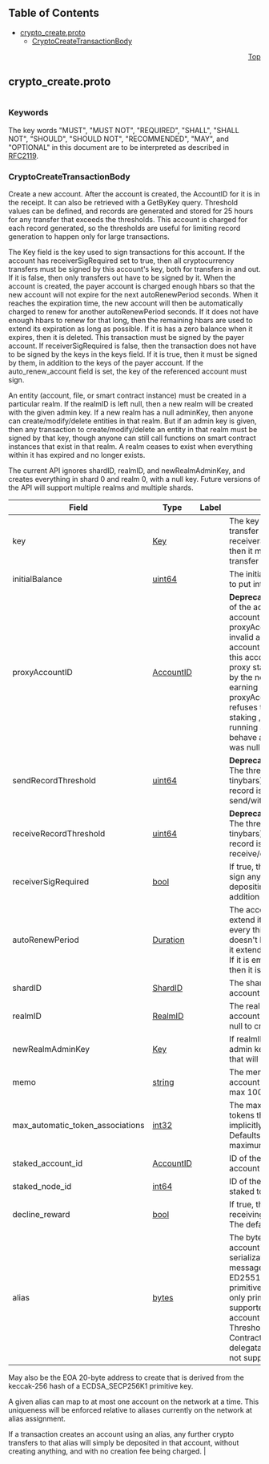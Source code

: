 ## Table of Contents

- [crypto_create.proto](#crypto_create-proto)
    - [CryptoCreateTransactionBody](#proto-CryptoCreateTransactionBody)
  



<a name="crypto_create-proto"></a>
<p align="right"><a href="#top">Top</a></p>

## crypto_create.proto
#

### Keywords
The key words "MUST", "MUST NOT", "REQUIRED", "SHALL", "SHALL NOT",
"SHOULD", "SHOULD NOT", "RECOMMENDED", "MAY", and "OPTIONAL" in this
document are to be interpreted as described in [RFC2119](https://www.ietf.org/rfc/rfc2119).


<a name="proto-CryptoCreateTransactionBody"></a>

### CryptoCreateTransactionBody
Create a new account. After the account is created, the AccountID for it is in the receipt. It
can also be retrieved with a GetByKey query. Threshold values can be defined, and records are
generated and stored for 25 hours for any transfer that exceeds the thresholds. This account is
charged for each record generated, so the thresholds are useful for limiting record generation to
happen only for large transactions.

The Key field is the key used to sign transactions for this account. If the account has
receiverSigRequired set to true, then all cryptocurrency transfers must be signed by this
account's key, both for transfers in and out. If it is false, then only transfers out have to be
signed by it. When the account is created, the payer account is charged enough hbars so that the
new account will not expire for the next autoRenewPeriod seconds. When it reaches the expiration
time, the new account will then be automatically charged to renew for another autoRenewPeriod
seconds. If it does not have enough hbars to renew for that long, then the remaining hbars are
used to extend its expiration as long as possible. If it is has a zero balance when it expires,
then it is deleted. This transaction must be signed by the payer account. If receiverSigRequired
is false, then the transaction does not have to be signed by the keys in the keys field. If it is
true, then it must be signed by them, in addition to the keys of the payer account. If the
auto_renew_account field is set, the key of the referenced account must sign.

An entity (account, file, or smart contract instance) must be created in a particular realm. If
the realmID is left null, then a new realm will be created with the given admin key. If a new
realm has a null adminKey, then anyone can create/modify/delete entities in that realm. But if an
admin key is given, then any transaction to create/modify/delete an entity in that realm must be
signed by that key, though anyone can still call functions on smart contract instances that exist
in that realm. A realm ceases to exist when everything within it has expired and no longer
exists.

The current API ignores shardID, realmID, and newRealmAdminKey, and creates everything in shard 0
and realm 0, with a null key. Future versions of the API will support multiple realms and
multiple shards.


| Field | Type | Label | Description |
| ----- | ---- | ----- | ----------- |
| key | [Key](#proto-Key) |  | The key that must sign each transfer out of the account. If receiverSigRequired is true, then it must also sign any transfer into the account. |
| initialBalance | [uint64](#uint64) |  | The initial number of tinybars to put into the account |
| proxyAccountID | [AccountID](#proto-AccountID) |  | **Deprecated.** [Deprecated] ID of the account to which this account is proxy staked. If proxyAccountID is null, or is an invalid account, or is an account that isn't a node, then this account is automatically proxy staked to a node chosen by the network, but without earning payments. If the proxyAccountID account refuses to accept proxy staking , or if it is not currently running a node, then it will behave as if proxyAccountID was null. |
| sendRecordThreshold | [uint64](#uint64) |  | **Deprecated.** [Deprecated]. The threshold amount (in tinybars) for which an account record is created for any send/withdraw transaction |
| receiveRecordThreshold | [uint64](#uint64) |  | **Deprecated.** [Deprecated]. The threshold amount (in tinybars) for which an account record is created for any receive/deposit transaction |
| receiverSigRequired | [bool](#bool) |  | If true, this account's key must sign any transaction depositing into this account (in addition to all withdrawals) |
| autoRenewPeriod | [Duration](#proto-Duration) |  | The account is charged to extend its expiration date every this many seconds. If it doesn't have enough balance, it extends as long as possible. If it is empty when it expires, then it is deleted. |
| shardID | [ShardID](#proto-ShardID) |  | The shard in which this account is created |
| realmID | [RealmID](#proto-RealmID) |  | The realm in which this account is created (leave this null to create a new realm) |
| newRealmAdminKey | [Key](#proto-Key) |  | If realmID is null, then this the admin key for the new realm that will be created |
| memo | [string](#string) |  | The memo associated with the account (UTF-8 encoding max 100 bytes) |
| max_automatic_token_associations | [int32](#int32) |  | The maximum number of tokens that an Account can be implicitly associated with. Defaults to 0 and up to a maximum value of 1000. |
| staked_account_id | [AccountID](#proto-AccountID) |  | ID of the account to which this account is staking. |
| staked_node_id | [int64](#int64) |  | ID of the node this account is staked to. |
| decline_reward | [bool](#bool) |  | If true, the account declines receiving a staking reward. The default value is false. |
| alias | [bytes](#bytes) |  | The bytes to be used as the account's alias. It will be the serialization of a protobuf Key message for an ED25519/ECDSA_SECP256K1 primitive key type. Currently only primitive key bytes are supported as the key for an account with an alias. ThresholdKey, KeyList, ContractID, and delegatable_contract_id are not supported.

May also be the EOA 20-byte address to create that is derived from the keccak-256 hash of a ECDSA_SECP256K1 primitive key.

A given alias can map to at most one account on the network at a time. This uniqueness will be enforced relative to aliases currently on the network at alias assignment.

If a transaction creates an account using an alias, any further crypto transfers to that alias will simply be deposited in that account, without creating anything, and with no creation fee being charged. |





 <!-- end messages -->

 <!-- end enums -->

 <!-- end HasExtensions -->

 <!-- end services -->


